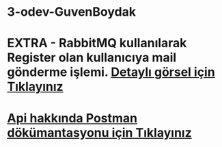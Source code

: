 # 3-odev-GuvenBoydak

# EXTRA - RabbitMQ kullanılarak Register olan kullanıcıya mail gönderme işlemi. [Detaylı görsel için Tıklayınız](https://i.hizliresim.com/656g4ou.png) 



#  [Api hakkında Postman dökümantasyonu için Tıklayınız](https://documenter.getpostman.com/view/15763755/UzdxzS5r) 
 
